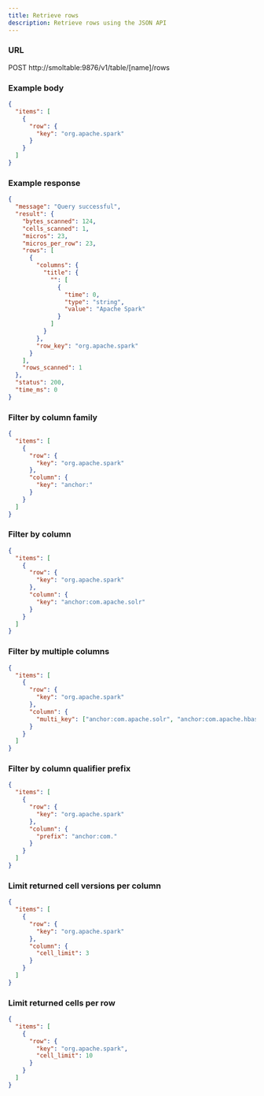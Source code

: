 ```yaml
---
title: Retrieve rows
description: Retrieve rows using the JSON API
---
```


### URL

POST http://smoltable:9876/v1/table/[name]/rows

### Example body

```json
{
  "items": [
    {
      "row": {
        "key": "org.apache.spark"
      }
    }
  ]
}
```

### Example response

```json
{
  "message": "Query successful",
  "result": {
    "bytes_scanned": 124,
    "cells_scanned": 1,
    "micros": 23,
    "micros_per_row": 23,
    "rows": [
      {
        "columns": {
          "title": {
            "": [
              {
                "time": 0,
                "type": "string",
                "value": "Apache Spark"
              }
            ]
          }
        },
        "row_key": "org.apache.spark"
      }
    ],
    "rows_scanned": 1
  },
  "status": 200,
  "time_ms": 0
}
```

### Filter by column family

```json
{
  "items": [
    {
      "row": {
        "key": "org.apache.spark"
      },
      "column": {
        "key": "anchor:"
      }
    }
  ]
}
```

### Filter by column

```json
{
  "items": [
    {
      "row": {
        "key": "org.apache.spark"
      },
      "column": {
        "key": "anchor:com.apache.solr"
      }
    }
  ]
}
```

### Filter by multiple columns

```json
{
  "items": [
    {
      "row": {
        "key": "org.apache.spark"
      },
      "column": {
        "multi_key": ["anchor:com.apache.solr", "anchor:com.apache.hbase"]
      }
    }
  ]
}
```

### Filter by column qualifier prefix

```json
{
  "items": [
    {
      "row": {
        "key": "org.apache.spark"
      },
      "column": {
        "prefix": "anchor:com."
      }
    }
  ]
}
```

### Limit returned cell versions per column

```json
{
  "items": [
    {
      "row": {
        "key": "org.apache.spark"
      },
      "column": {
        "cell_limit": 3
      }
    }
  ]
}
```

### Limit returned cells per row

```json
{
  "items": [
    {
      "row": {
        "key": "org.apache.spark",
        "cell_limit": 10
      }
    }
  ]
}
```

<!-- TODO: -->
<!-- ### Limit returned columns

```json
{
	"items": [
		{
			"row": {
				"key": "org.apache.spark"
			},
      "column": {
				"key": "anchor:",
        "limit": 100
			}
		}
	]
}
``` -->

